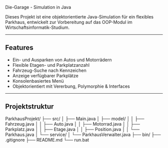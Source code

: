 Die-Garage - Simulation in Java

Dieses Projekt ist eine objektorientierte Java-Simulation für ein flexibles Parkhaus, entwickelt zur Vorbereitung auf das OOP-Modul im Wirtschaftsinformatik-Studium.

---

## Features

- Ein- und Ausparken von Autos und Motorrädern
- Flexible Etagen- und Parkplatzanzahl
- Fahrzeug-Suche nach Kennzeichen
- Anzeige verfügbarer Parkplätze
- Konsolenbasiertes Menü
- Objektorientiert mit Vererbung, Polymorphie & Interfaces

---

## Projektstruktur

ParkhausProjekt/
├── src/
│   ├── Main.java
│   ├── model/
│   │   ├── Fahrzeug.java
│   │   ├── Auto.java
│   │   ├── Motorrad.java
│   │   ├── Parkplatz.java
│   │   ├── Etage.java
│   │   ├── Position.java
│   │   └── Parkhaus.java
│   └── service/
│       └── ParkhausVerwalter.java
├── bin/
├── .gitignore
├── README.md
└── run.bat


